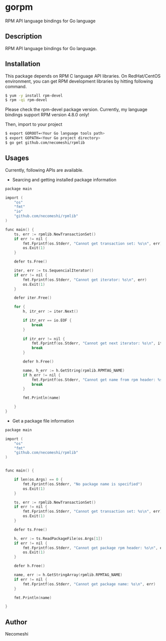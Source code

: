 gorpm
===

RPM API language bindings for Go language

## Description
RPM API language bindings for Go language.

## Installation

This package depends on RPM C language API libraries. 
On RedHat/CentOS environment, you can get RPM development 
libraries by hitting following command.

```bash
$ yum -y install rpm-devel
$ rpm -qi rpm-devel
```

Please check the rpm-devel package version. 
Currently, my language bindings support RPM version 4.8.0 only!

Then, import to your project

```bash
$ export GOROOT=<Your Go language tools path>
$ export GOPATH=<Your Go project directory>
$ go get github.com/necomeshi/rpmlib
```

## Usages

Currently, following APIs are available. 

* Searcing and getting installed package information

```c
package main

import (
	"os"
	"fmt"
	"io"
	"github.com/necomeshi/rpmlib"
)

func main() {
	ts, err := rpmlib.NewTransactionSet()
	if err != nil {
		fmt.Fprintf(os.Stderr, "Cannot get transaction set: %s\n", err)
		os.Exit(1)
	}

	defer ts.Free()

	iter, err := ts.SequencialIterator()
	if err != nil {
		fmt.Fprintf(os.Stderr, "Cannot get iterator: %s\n", err)
		os.Exit(1)
	}

	defer iter.Free()

	for {
		h, itr_err := iter.Next()

		if itr_err == io.EOF {
			break	
		}
		
		if itr_err != nil {
			fmt.Fprintf(os.Stderr, "Cannot get next iterator: %s\n", itr_err)
			break
		}

		defer h.Free()

		name, h_err := h.GetString(rpmlib.RPMTAG_NAME)	
		if h_err != nil {
			fmt.Fprintf(os.Stderr, "Cannot get name from rpm header: %s\n", h_err)
			break
		}

		fmt.Println(name)

	}
}
```

* Get a package file information

```c
package main

import (
	"os"
	"fmt"
	"github.com/necomeshi/rpmlib"
)


func main() {

	if len(os.Args) == 0 {
		fmt.Fprintf(os.Stderr, "No package name is specified")
		os.Exit(1)
	}

	ts, err := rpmlib.NewTransactionSet()	
	if err != nil {
		fmt.Fprintf(os.Stderr, "Cannot get transaction set: %s\n", err)
		os.Exit(1)
	}

	defer ts.Free()

	h, err := ts.ReadPackageFile(os.Args[1])
	if err != nil {
		fmt.Fprintf(os.Stderr, "Cannot get package rpm header: %s\n", err)
		os.Exit(1)
	}

	defer h.Free()

	name, err := h.GetStringArray(rpmlib.RPMTAG_NAME)
	if err != nil {
		fmt.Fprintf(os.Stderr, "Cannot get package name: %s\n", err)
	}

	fmt.Println(name)

}
```

## Author
Necomeshi
